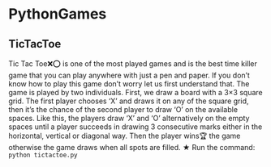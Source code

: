 # PythonGames

## TicTacToe
Tic Tac Toe❌⭕ is one of the most played games and is the best time killer game that you can play anywhere with just a pen and paper. If you don’t know how to play this game don’t worry let us first understand that.
The game is played by two individuals. First, we draw a board with a 3×3 square grid. The first player chooses ‘X’ and draws it on any of the square grid, then it’s the chance of the second player to draw ‘O’ on the available spaces. Like this, the players draw ‘X’ and ‘O’ alternatively on the empty spaces until a player succeeds in drawing 3 consecutive marks either in the horizontal, vertical or diagonal way. Then the player wins🏆 the game otherwise the game draws when all spots are filled.
★ Run the command: ```python tictactoe.py```
